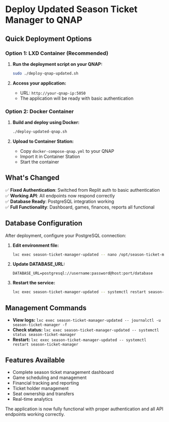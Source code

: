 # Deploy Updated Season Ticket Manager to QNAP

## Quick Deployment Options

### Option 1: LXD Container (Recommended)

1. **Run the deployment script on your QNAP:**
   ```bash
   sudo ./deploy-qnap-updated.sh
   ```

2. **Access your application:**
   - URL: `http://your-qnap-ip:5050`
   - The application will be ready with basic authentication

### Option 2: Docker Container

1. **Build and deploy using Docker:**
   ```bash
   ./deploy-updated-qnap.sh
   ```

2. **Upload to Container Station:**
   - Copy `docker-compose-qnap.yml` to your QNAP
   - Import it in Container Station
   - Start the container

## What's Changed

✅ **Fixed Authentication**: Switched from Replit auth to basic authentication  
✅ **Working API**: All endpoints now respond correctly  
✅ **Database Ready**: PostgreSQL integration working  
✅ **Full Functionality**: Dashboard, games, finances, reports all functional  

## Database Configuration

After deployment, configure your PostgreSQL connection:

1. **Edit environment file:**
   ```bash
   lxc exec season-ticket-manager-updated -- nano /opt/season-ticket-manager/.env
   ```

2. **Update DATABASE_URL:**
   ```
   DATABASE_URL=postgresql://username:password@host:port/database
   ```

3. **Restart the service:**
   ```bash
   lxc exec season-ticket-manager-updated -- systemctl restart season-ticket-manager
   ```

## Management Commands

- **View logs:** `lxc exec season-ticket-manager-updated -- journalctl -u season-ticket-manager -f`
- **Check status:** `lxc exec season-ticket-manager-updated -- systemctl status season-ticket-manager`
- **Restart:** `lxc exec season-ticket-manager-updated -- systemctl restart season-ticket-manager`

## Features Available

- Complete season ticket management dashboard
- Game scheduling and management
- Financial tracking and reporting
- Ticket holder management
- Seat ownership and transfers
- Real-time analytics

The application is now fully functional with proper authentication and all API endpoints working correctly.